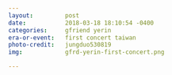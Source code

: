 ```yaml
---
layout:         post
date:           2018-03-18 18:10:54 -0400
categories:     gfriend yerin
era-or-event:   first concert taiwan
photo-credit:   jungduo530819
img:            gfrd-yerin-first-concert.png

---
```

